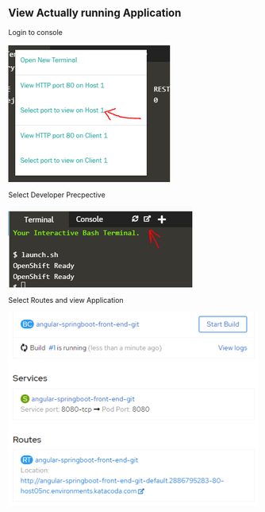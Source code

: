 ## View Actually running Application 

Login to console 

![Katacoda Logo](./assets/Selectport.PNG)

Select Developer Precpective 

![Katacoda Logo1](./assets/Webconsole.PNG)


Select Routes and view Application

![Katacoda Logo2](./assets/Routesdservices.PNG)
